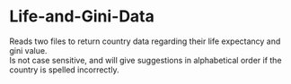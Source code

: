 # Life-and-Gini-Data
Reads two files to return country data regarding their life expectancy and gini value.  
Is not case sensitive, and will give suggestions in alphabetical order if the country is spelled incorrectly.
